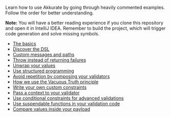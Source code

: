 Learn how to use Akkurate by going through heavily commented examples. Follow the order for better understanding.

**Note:** You will have a better reading experience if you clone this repository and open it in IntelliJ IDEA. Remember
to build the project, which will trigger code generation and solve missing symbols.

- [The basics](src/main/kotlin/dev/nesk/akkurate/examples/walkthrough/basics/Basics.kt)
- [Discover the DSL](src/main/kotlin/dev/nesk/akkurate/examples/walkthrough/dsl/Dsl.kt)
- [Custom messages and paths](src/main/kotlin/dev/nesk/akkurate/examples/walkthrough/customMessagesAndPaths/CustomMessagesAndPaths.kt)
- [Throw instead of returning failures](src/main/kotlin/dev/nesk/akkurate/examples/walkthrough/throwable/Throwable.kt)
- [Unwrap your values](src/main/kotlin/dev/nesk/akkurate/examples/walkthrough/unwrap/Unwrap.kt)
- [Use structured programming](src/main/kotlin/dev/nesk/akkurate/examples/walkthrough/structuredProgramming/StructuredProgramming.kt)
- [Avoid repetition by composing your validators](src/main/kotlin/dev/nesk/akkurate/examples/walkthrough/composable/Composable.kt)
- [How we use the Vacuous Truth principle](src/main/kotlin/dev/nesk/akkurate/examples/walkthrough/vacuousTruth/VacuousTruth.kt)
- [Write your own custom constraints](src/main/kotlin/dev/nesk/akkurate/examples/walkthrough/customConstraints/CustomConstraints.kt)
- [Pass a context to your validator](src/main/kotlin/dev/nesk/akkurate/examples/walkthrough/context/Context.kt)
- [Use conditional constraints for advanced validations](src/main/kotlin/dev/nesk/akkurate/examples/walkthrough/conditionalConstraint/ConditionalConstraint.kt)
- [Use suspendable functions in your validation code](src/main/kotlin/dev/nesk/akkurate/examples/walkthrough/suspendable/Suspendable.kt)
- [Compare values inside your payload](src/main/kotlin/dev/nesk/akkurate/examples/walkthrough/comparable/Comparable.kt)
